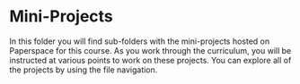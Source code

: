 # Mini-Projects

In this folder you will find sub-folders with the mini-projects hosted on Paperspace for this course. As you work through the curriculum, you will be instructed at various points to work on these projects. You can explore all of the projects by using the file navigation.
